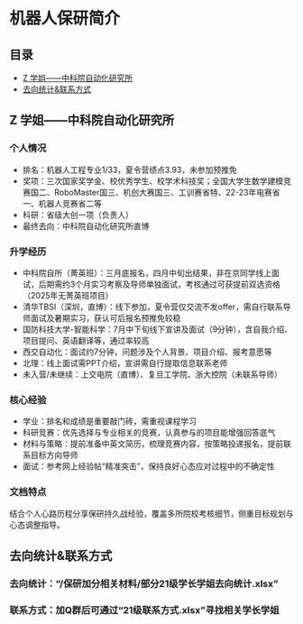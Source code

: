 # 机器人保研简介

## 目录
- [Z 学姐——中科院自动化研究所](#z-学姐中科院自动化研究所)
- [去向统计&联系方式](#去向统计联系方式)

## Z 学姐——中科院自动化研究所
### 个人情况
- 排名：机器人工程专业1/33，夏令营绩点3.93，未参加预推免  
- 奖项：三次国家奖学金、校优秀学生、校学术科技奖；全国大学生数学建模竞赛国二、RoboMaster国三、机创大赛国三、工训赛省特、22-23年电赛省一、机器人竞赛省二等  
- 科研：省级大创一项（负责人）  
- 最终去向：中科院自动化研究所直博  

### 升学经历
- 中科院自所（菁英班）：三月底报名，四月中旬出结果，非在京同学线上面试，后期需约3个月实习考察及导师单独面试，考核通过可获提前双选资格（2025年无菁英班项目）  
- 清华TBSI（深圳，直博）：线下参加，夏令营仅交流不发offer，需自行联系导师面试及暑期实习，获认可后报名预推免较稳  
- 国防科技大学-智能科学：7月中下旬线下宣讲及面试（9分钟），含自我介绍、项目提问、英语翻译等，通过率较高  
- 西交自动化：面试约7分钟，问题涉及个人背景、项目介绍、报考意愿等  
- 北理：线上面试需PPT介绍，宣讲需自行提取信息联系老师  
- 未入营/未继续：上交电院（直博）、复旦工学院、浙大控院（未联系导师）  

### 核心经验
- 学业：排名和成绩是重要敲门砖，需重视课程学习  
- 科研竞赛：优先选择与专业相关的竞赛，认真参与的项目能增强回答底气  
- 材料与策略：提前准备中英文简历，梳理竞赛内容，按策略投递报名，提前联系目标方向导师  
- 面试：参考网上经验帖“精准突击”，保持良好心态应对过程中的不确定性  

### 文档特点
结合个人心路历程分享保研持久战经验，覆盖多所院校考核细节，侧重目标规划与心态调整指导。  


## 去向统计&联系方式
### 去向统计：“/保研加分相关材料/部分21级学长学姐去向统计.xlsx”  
### 联系方式：加Q群后可通过“21级联系方式.xlsx”寻找相关学长学姐

